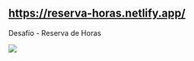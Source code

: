 ## https://reserva-horas.netlify.app/

Desafío - Reserva de Horas

![](https://user-images.githubusercontent.com/68760595/128241949-929f040e-e4fc-4953-8eaa-66eb296119bd.PNG)
